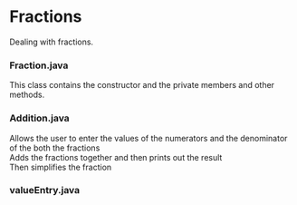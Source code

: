 # Fractions
Dealing with fractions.
### Fraction.java
This class contains the constructor and the private members and other methods.<br />
### Addition.java
Allows the user to enter the values of the numerators and the denominator of the both the fractions<br />
Adds the fractions together and then prints out the result<br />
Then simplifies the fraction<br />
### valueEntry.java
